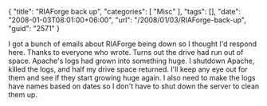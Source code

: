 {
	"title": "RIAForge back up",
	"categories": [
		"Misc"
	],
	"tags": [],
	"date": "2008-01-03T08:01:00+06:00",
	"url": "/2008/01/03/RIAForge-back-up",
	"guid": "2571"
}

I got a bunch of emails about RIAForge being down so I thought I'd respond here. Thanks to everyone who wrote. Turns out the drive had run out of space. Apache's logs had grown into something huge. I shutdown Apache, killed the logs, and half my drive space returned. I'll keep any eye out for them and see if they start growing huge again. I also need to make the logs have names based on dates so I don't have to shut down the server to clean them up.